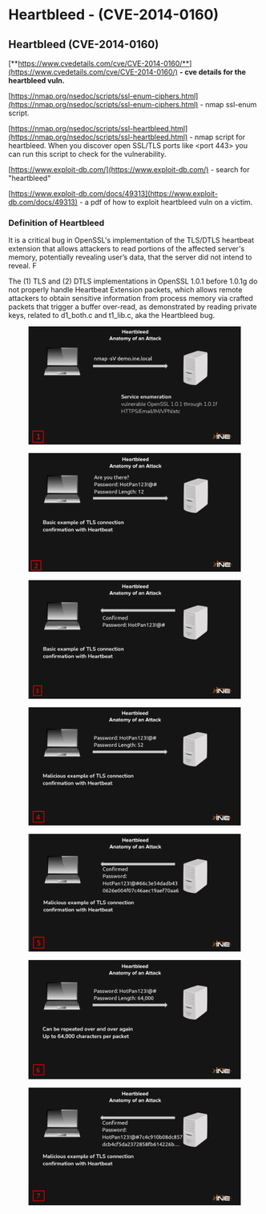 # Heartbleed - (CVE-2014-0160)

## **Heartbleed (CVE-2014-0160)**

[**https://www.cvedetails.com/cve/CVE-2014-0160/**](https://www.cvedetails.com/cve/CVE-2014-0160/) **- cve details for the heartbleed vuln.**

[https://nmap.org/nsedoc/scripts/ssl-enum-ciphers.html](https://nmap.org/nsedoc/scripts/ssl-enum-ciphers.html) - nmap ssl-enum script.

[https://nmap.org/nsedoc/scripts/ssl-heartbleed.html](https://nmap.org/nsedoc/scripts/ssl-heartbleed.html)  - nmap script for heartbleed. When you discover open SSL/TLS ports like \<port 443> you can run this script to check for the vulnerability.

[https://www.exploit-db.com/](https://www.exploit-db.com/)  - search for "heartbleed"

[https://www.exploit-db.com/docs/49313](https://www.exploit-db.com/docs/49313)  - a pdf of how to exploit heartbleed vuln on a victim.

### Definition of Heartbleed

It is a critical bug in OpenSSL's implementation of the TLS/DTLS heartbeat extension that allows attackers to read portions of the affected server's memory, potentially revealing user’s data, that the server did not intend to reveal. F

The (1) TLS and (2) DTLS implementations in OpenSSL 1.0.1 before 1.0.1g do not properly handle Heartbeat Extension packets, which allows remote attackers to obtain sensitive information from process memory via crafted packets that trigger a buffer over-read, as demonstrated by reading private keys, related to d1\_both.c and t1\_lib.c, aka the Heartbleed bug.

<figure><img src="../../../.gitbook/assets/image (19) (1).png" alt=""><figcaption></figcaption></figure>

<figure><img src="../../../.gitbook/assets/image (11).png" alt=""><figcaption></figcaption></figure>

<figure><img src="../../../.gitbook/assets/image (4) (1).png" alt=""><figcaption></figcaption></figure>

<figure><img src="../../../.gitbook/assets/image (12).png" alt=""><figcaption></figcaption></figure>

<figure><img src="../../../.gitbook/assets/image (8) (1).png" alt=""><figcaption></figcaption></figure>

<figure><img src="../../../.gitbook/assets/image (20).png" alt=""><figcaption></figcaption></figure>

<figure><img src="../../../.gitbook/assets/image (14) (1).png" alt=""><figcaption></figcaption></figure>

